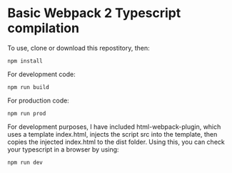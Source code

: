 # Basic Webpack 2 Typescript compilation

To use, clone or download this repostitory, then:

```
npm install
```

For development code:
```
npm run build
```

For production code:
```
npm run prod
```

For development purposes, I have included html-webpack-plugin, which uses a template index.html, injects the script src into the template, then copies the injected index.html to the dist folder. Using this, you can check your typescript in a browser by using:
```
npm run dev
```